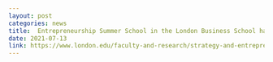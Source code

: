 ```yaml
---
layout: post
categories: news
title:  Entrepreneurship Summer School in the London Business School has started (Student)
date: 2021-07-13
link: https://www.london.edu/faculty-and-research/strategy-and-entrepreneurship/entrepreneurship-summer-school
---
```

